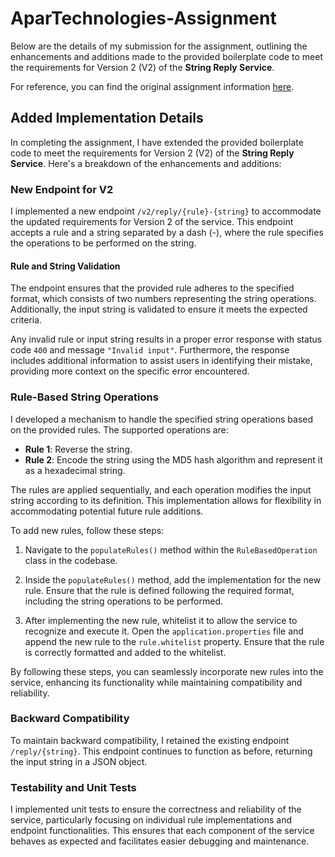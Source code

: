 # AparTechnologies-Assignment

Below are the details of my submission for the assignment, outlining the enhancements and additions made to the provided
boilerplate code to meet the requirements for Version 2 (V2) of the **String Reply Service**.

For reference, you can find the original assignment information [here](Assignment.md).

## Added Implementation Details

In completing the assignment, I have extended the provided boilerplate code to meet the requirements for Version 2 (V2)
of the **String Reply Service**. Here's a breakdown of the enhancements and additions:

### New Endpoint for V2

I implemented a new endpoint `/v2/reply/{rule}-{string}` to accommodate the updated requirements for Version 2 of the
service. This endpoint accepts a rule and a string separated by a dash (-), where the rule specifies the operations to
be performed on the string.

#### Rule and String Validation

The endpoint ensures that the provided rule adheres to the specified format, which consists of two numbers representing
the string operations. Additionally, the input string is validated to ensure it meets the expected criteria.

Any invalid rule or input string results in a proper error response with status code `400` and
message `"Invalid input"`. Furthermore, the response includes additional information to assist users in identifying
their mistake, providing more context on the specific error encountered.

### Rule-Based String Operations

I developed a mechanism to handle the specified string operations based on the provided rules. The supported operations
are:

- **Rule 1**: Reverse the string.
- **Rule 2**: Encode the string using the MD5 hash algorithm and represent it as a hexadecimal string.

The rules are applied sequentially, and each operation modifies the input string according to its definition. This
implementation allows for flexibility in accommodating potential future rule additions.

To add new rules, follow these steps:

1. Navigate to the `populateRules()` method within the `RuleBasedOperation` class in the codebase.

2. Inside the `populateRules()` method, add the implementation for the new rule. Ensure that the rule is defined
   following the required format, including the string operations to be performed.

3. After implementing the new rule, whitelist it to allow the service to recognize and execute it. Open
   the `application.properties` file and append the new rule to the `rule.whitelist` property. Ensure that the rule is
   correctly formatted and added to the whitelist.

By following these steps, you can seamlessly incorporate new rules into the service, enhancing its functionality while
maintaining compatibility and reliability.

### Backward Compatibility

To maintain backward compatibility, I retained the existing endpoint `/reply/{string}`. This endpoint continues to
function as before, returning the input string in a JSON object.

### Testability and Unit Tests

I implemented unit tests to ensure the correctness and reliability of the service, particularly focusing on individual
rule implementations and endpoint functionalities. This ensures that each component of the service behaves as expected
and facilitates easier debugging and maintenance.
